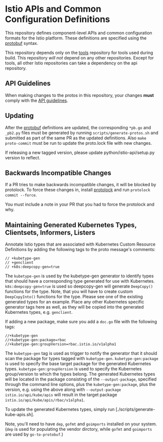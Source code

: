 # Istio APIs and Common Configuration Definitions

This repository defines component-level APIs and common configuration formats for the Istio
platform. These definitions are specified using the [protobuf](https://github.com/google/protobuf)
syntax.

This repository depends only on the [tools](https://github.com/istio/tools) repository for tools used during build. This repository *will not* depend on any other repositories. Except for tools, all other Istio repositories can take a dependency on the api repository. 

## API Guidelines

When making changes to the protos in this repository, your changes **must** comply with the [API guidelines](./GUIDELINES.md).

## Updating

After the [protobuf](https://github.com/google/protobuf) definitions
are updated, the corresponding `*pb.go` and `_pb2.py` files must be
generated by running `scripts/generate-protos.sh` and submitted as
part of the same PR as the updated definitions. Also `make
proto-commit` must be run to update the proto.lock file with new
changes.


If releasing a new tagged version, please update python/istio-api/setup.py version to reflect.

## Backwards Incompatible Changes

If a PR tries to make backwards incompatible changes, it will be
blocked by protolock. To force these changes in, install
[protolock](https://github.com/nilslice/protolock) and run
`protolock commit --force`.

You must include a note in your PR that you had to force the
protolock and why.

## Maintaining Generated Kubernetes Types, Clientsets, Informers, Listers

Annotate Istio types that are associated with Kubernetes Custom Resource Definitions
by adding the following tags to the proto message's comments:

```
// +kubetype-gen
// +genclient
// +k8s:deepcopy-gen=true
```

The `kubetype-gen` is used by the kubetype-gen generator to identify types that should
have a corresponding type generated for use with Kubernetes.  `k8s:deepcopy-gen=true`
is used so deepcopy-gen will generate `DeepCopy()` functions for the type.  Note, that
you will have to create custom `DeepCopyInto()` functions for the type.  Please
see one of the existing generated types for an example.  Place any other Kubernetes
specific generator tags here as well, as they will be copied into the generated
Kubernetes types, e.g. `genclient`.

If adding a new package, make sure you add a `doc.go` file with the following tags:

```
//+kubetype-gen
//+kubetype-gen:package=rbac
//+kubetype-gen:groupVersion=rbac.istio.io/v1alpha1
```

The `kubetype-gen` tag is used as trigger to notify the generator that it should
scan the package for types tagged with `kubetype-gen`.  `kubetype-gen:package` is
used to specify the base target package for the generated Kubernetes types.
`kubetype-gen:groupVersion` is used to specify the Kubernetes group/version to
which the types belong.  The generated Kubernetes types will be located in the
package consisting of the `--output-package`, specified through the command
line options, plus the `kubetype-gen:package`, plus the version, e.g. using the
above along with `--output-package istio.io/api/kube/apis` will result in the
target package `istio.io/api/kube/apis/rbac/v1alpha1`.

To update the generated Kubernetes types, simply run
[./scripts/generate-kube-apis.sh].

Note, you'll need to have `dep`, `gofmt` and `goimports` installed on your
system. (`dep` is used for populating the vendor dirctory, while `gofmt` and
`goimports` are used by `go-to-protobuf`.)
